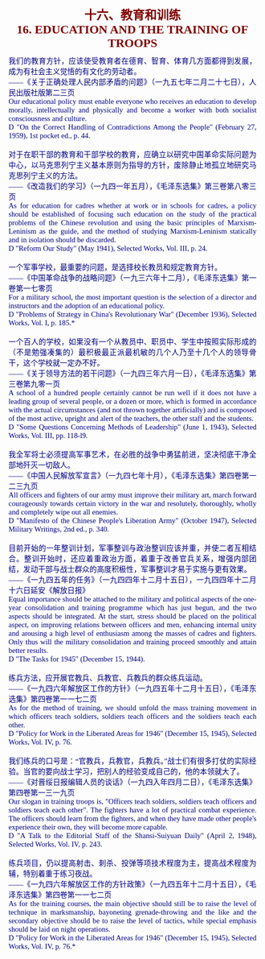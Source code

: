 <td>&#13;
			<p align="center" style="margin: 10px 5px"><b>&#13;
			<font size="5" color="#800000">十六、教育和训练<br/>&#13;
			<font face="Times New Roman">16. EDUCATION AND THE TRAINING OF &#13;
			TROOPS</font></font></b></p></td>&#13;
			

<td>&#13;
			<p align="justify" style="margin: 10px 5px">&#13;
			<font color="#000080" face="Times New Roman">&#13;
			<span style="font-size: 11pt">&#13;
			我们的教育方针，应该使受教育者在德育、智育、体育几方面都得到发展，成为有社会主义觉悟的有文化的劳动者。<br/>&#13;
			――《关于正确处理人民内部矛盾的问题》（一九五七年二月二十七日），人民出版社版第二三页<br/>&#13;
			Our educational policy must enable everyone who receives an &#13;
			education to develop morally, intellectually and physically and &#13;
			become a worker with both socialist consciousness and culture.<br/>&#13;
			D "On the Correct Handling of Contradictions Among the People" &#13;
			(February 27, 1959), 1st pocket ed., p. 44.<br/>&#13;
			<br/>&#13;
			对于在职干部的教育和干部学校的教育，应确立以研究中国革命实际问题为中心，以马克思列宁主义基本原则为指导的方针，废除静止地孤立地研究马克思列宁主义的方法。<br/>&#13;
			――《改造我们的学习》（一九四一年五月），《毛泽东选集》第三卷第八零三页<br/>&#13;
			As for education for cadres whether at work or in schools for &#13;
			cadres, a policy should be established of focusing such education on &#13;
			the study of the practical problems of the Chinese revolution and &#13;
			using the basic principles of Marxism-Leninism as the guide, and the &#13;
			method of studying Marxism-Leninism statically and in isolation &#13;
			should be discarded.<br/>&#13;
			D "Reform Our Study" (May 1941), Selected Works, Vol. III, p. 24.<br/>&#13;
			<br/>&#13;
			一个军事学校，最重要的问题，是选择校长教员和规定教育方针。<br/>&#13;
			――《中国革命战争的战略问题》（一九三六年十二月），《毛泽东选集》第一卷第一七零页<br/>&#13;
			For a military school, the most important question is the selection &#13;
			of a director and instructors and the adoption of an educational &#13;
			policy.<br/>&#13;
			D "Problems of Strategy in China's Revolutionary War" (December &#13;
			1936), Selected Works, Vol. I, p. 185.*<br/>&#13;
			<br/>&#13;
			一个百人的学校，如果没有一个从教员中、职员中、学生中按照实际形成的（不是勉强凑集的）最积极最正派最机敏的几个人乃至十几个人的领导骨干，这个学校就一定办不好。<br/>&#13;
			――《关于领导方法的若干问题》（一九四三年六月一日），《毛泽东选集》第三卷第九零一页<br/>&#13;
			A school of a hundred people certainly cannot be run well if it does &#13;
			not have a leading group of several people, or a dozen or more, &#13;
			which is formed in accordance with the actual circumstances (and not &#13;
			thrown together artificially) and is composed of the most active, &#13;
			upright and alert of the teachers, the other staff and the students.<br/>&#13;
			D "Some Questions Concerning Methods of Leadership" (June 1, 1943), &#13;
			Selected Works, Vol. III, pp. 118-l9.<br/>&#13;
			<br/>&#13;
			我全军将士必须提高军事艺术，在必胜的战争中勇猛前进，坚决彻底干净全部地歼灭一切敌人。<br/>&#13;
			――《中国人民解放军宣言》（一九四七年十月），《毛泽东选集》第四卷第一二三九页<br/>&#13;
			All officers and fighters of our army must improve their military &#13;
			art, march forward courageously towards certain victory in the war &#13;
			and resolutely, thoroughly, wholly and completely wipe out all &#13;
			enemies.<br/>&#13;
			D "Manifesto of the Chinese People's Liberation Army" (October &#13;
			1947), Selected Military Writings, 2nd ed., p. 340.<br/>&#13;
			<br/>&#13;
			目前开始的一年整训计划，军事整训与政治整训应该并重，并使二者互相结合。整训开始时，还应着重政治方面，着重于改善官兵关系，增强内部团结，发动干部与战士群众的高度积极性，军事整训才易于实施与更有效果。<br/>&#13;
			――《一九四五年的任务》（一九四四年十二月十五日），一九四四年十二月十六日延安《解放日报》<br/>&#13;
			Equal importance should be attached to the military and political &#13;
			aspects of the one-year consolidation and training programme which &#13;
			has just begun, and the two aspects should be integrated. At the &#13;
			start, stress should be placed on the political aspect, on improving &#13;
			relations between officers and men, enhancing internal unity and &#13;
			arousing a high level of enthusiasm among the masses of cadres and &#13;
			fighters. Only thus will the military consolidation and training &#13;
			proceed smoothly and attain better results.<br/>&#13;
			D "The Tasks for 1945" (December 15, 1944).<br/>&#13;
			<br/>&#13;
			练兵方法，应开展官教兵、兵教官、兵教兵的群众练兵运动。<br/>&#13;
			――《一九四六年解放区工作的方针》（一九四五年十二月十五日），《毛泽东选集》第四卷第一一七二页<br/>&#13;
			As for the method of training, we should unfold the mass training &#13;
			movement in which officers teach soldiers, soldiers teach officers &#13;
			and the soldiers teach each other.<br/>&#13;
			D "Policy for Work in the Liberated Areas for 1946" (December 15, &#13;
			1945), Selected Works, Vol. IV, p. 76.<br/>&#13;
			<br/>&#13;
			我们练兵的口号是：“官教兵，兵教官，兵教兵。”战士们有很多打仗的实际经验。当官的要向战士学习，把别人的经验变成自己的，他的本领就大了。<br/>&#13;
			――《对晋绥日报编辑人员的谈话》（一九四入年四月二日），《毛泽东选集》第四卷第一三一九页<br/>&#13;
			Our slogan in training troops is, "Officers teach soldiers, soldiers &#13;
			teach officers and soldiers teach each other". The fighters have a &#13;
			lot of practical combat experience. The officers should learn from &#13;
			the fighters, and when they have made other people's experience their &#13;
			own, they will become more capable.<br/>&#13;
			D "A Talk to the Editorial Staff of the Shansi-Suiyuan Daily" (April &#13;
			2, 1948), Selected Works, Vol. IV, p. 243.<br/>&#13;
			<br/>&#13;
			练兵项目，仍以提高射击、刺杀、投弹等项技术程度为主，提高战术程度为辅，特别着重于练习夜战。<br/>&#13;
			――《一九四六年解放区工作的方针政策》（一九四五年十二月十五日），《毛泽东选集》第四卷第一一七二页<br/>&#13;
			As for the training courses, the main objective should still be to &#13;
			raise the level of technique in marksmanship, bayoneting &#13;
			grenade-throwing and the like and the secondary objective should be &#13;
			to raise the level of tactics, while special emphasis should be laid &#13;
			on night operations.<br/>&#13;
			D "Policy for Work in the Liberated Areas for 1946" (December 15, &#13;
			1945), Selected Works, Vol. IV, p. 76.*</span></font></p></td>&#13;
		